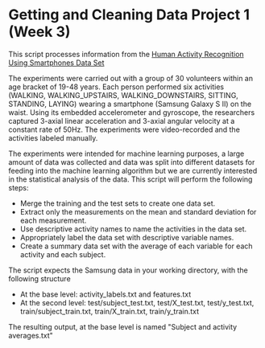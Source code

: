 # Getting and Cleaning Data Project 1 (Week 3)

This script processes information from the [Human Activity Recognition Using Smartphones Data Set](http://archive.ics.uci.edu/ml/datasets/Human+Activity+Recognition+Using+Smartphones)

The experiments were carried out with a group of 30 volunteers within an age bracket of 19-48 years. Each person performed six activities (WALKING, WALKING_UPSTAIRS, WALKING_DOWNSTAIRS, SITTING, STANDING, LAYING) wearing a smartphone (Samsung Galaxy S II) on the waist. Using its embedded accelerometer and gyroscope, the researchers captured 3-axial linear acceleration and 3-axial angular velocity at a constant rate of 50Hz. The experiments were video-recorded and the activities labeled manually.

The experiments were intended for machine learning purposes, a large amount of data was collected and data was split into different datasets for feeding into
the machine learning algorithm but we are currently interested in the statistical analysis of the data. This script will perform the following steps:

* Merge the training and the test sets to create one data set.
* Extract only the measurements on the mean and standard deviation for each measurement.
* Use descriptive activity names to name the activities in the data set.
* Appropriately label the data set with descriptive variable names. 
* Create a summary data set with the average of each variable for each activity and each subject.

The script expects the Samsung data in your working directory, with the following structure

* At the base level: activity_labels.txt and features.txt
* At the second level: test/subject_test.txt, test/X_test.txt, test/y_test.txt, train/subject_train.txt, train/X_train.txt, train/y_train.txt

The resulting output, at the base level is named "Subject and activity averages.txt"